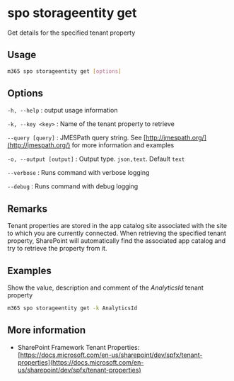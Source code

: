 # spo storageentity get

Get details for the specified tenant property

## Usage

```sh
m365 spo storageentity get [options]
```

## Options

`-h, --help`
: output usage information

`-k, --key <key>`
: Name of the tenant property to retrieve

`--query [query]`
: JMESPath query string. See [http://jmespath.org/](http://jmespath.org/) for more information and examples

`-o, --output [output]`
: Output type. `json,text`. Default `text`

`--verbose`
: Runs command with verbose logging

`--debug`
: Runs command with debug logging

## Remarks

Tenant properties are stored in the app catalog site associated with the site to which you are currently connected. When retrieving the specified tenant property, SharePoint will automatically find the associated app catalog and try to retrieve the property from it.

## Examples

Show the value, description and comment of the _AnalyticsId_ tenant property

```sh
m365 spo storageentity get -k AnalyticsId
```

## More information

- SharePoint Framework Tenant Properties: [https://docs.microsoft.com/en-us/sharepoint/dev/spfx/tenant-properties](https://docs.microsoft.com/en-us/sharepoint/dev/spfx/tenant-properties)
